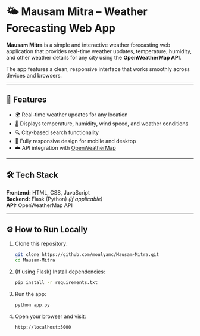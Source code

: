 # 🌤️ Mausam Mitra – Weather Forecasting Web App

**Mausam Mitra** is a simple and interactive weather forecasting web application that provides real-time weather updates, temperature, humidity, and other weather details for any city using the **OpenWeatherMap API**.  

The app features a clean, responsive interface that works smoothly across devices and browsers.

---

## 🚀 Features

- 🌍 Real-time weather updates for any location  
- 🌡️ Displays temperature, humidity, wind speed, and weather conditions  
- 🔍 City-based search functionality  
- 📱 Fully responsive design for mobile and desktop  
- ☁️ API integration with [OpenWeatherMap](https://openweathermap.org/api)

---

## 🛠️ Tech Stack

**Frontend:** HTML, CSS, JavaScript  
**Backend:** Flask (Python) *(if applicable)*  
**API:** OpenWeatherMap API  

---

## ⚙️ How to Run Locally

1. Clone this repository:
   ```bash
   git clone https://github.com/moulyamc/Mausam-Mitra.git
   cd Mausam-Mitra
2. (If using Flask) Install dependencies:
    ```bash
    pip install -r requirements.txt
    ```
3. Run the app:
   ```bash
   python app.py
   ```
4. Open your browser and visit:
   ```bash
   http://localhost:5000
   ```








